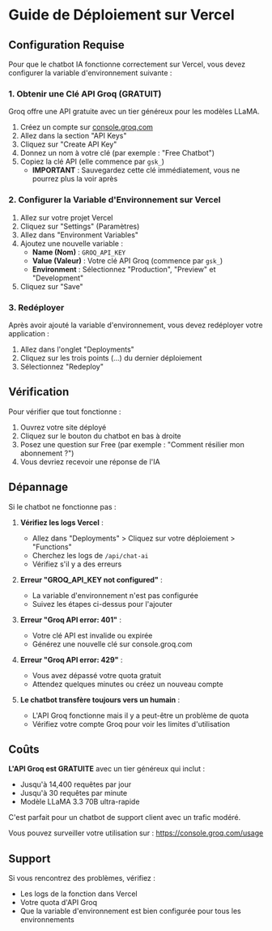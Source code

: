 # Guide de Déploiement sur Vercel

## Configuration Requise

Pour que le chatbot IA fonctionne correctement sur Vercel, vous devez configurer la variable d'environnement suivante :

### 1. Obtenir une Clé API Groq (GRATUIT)

Groq offre une API gratuite avec un tier généreux pour les modèles LLaMA.

1. Créez un compte sur [console.groq.com](https://console.groq.com)
2. Allez dans la section "API Keys"
3. Cliquez sur "Create API Key"
4. Donnez un nom à votre clé (par exemple : "Free Chatbot")
5. Copiez la clé API (elle commence par `gsk_`)
   - **IMPORTANT** : Sauvegardez cette clé immédiatement, vous ne pourrez plus la voir après

### 2. Configurer la Variable d'Environnement sur Vercel

1. Allez sur votre projet Vercel
2. Cliquez sur "Settings" (Paramètres)
3. Allez dans "Environment Variables"
4. Ajoutez une nouvelle variable :
   - **Name (Nom)** : `GROQ_API_KEY`
   - **Value (Valeur)** : Votre clé API Groq (commence par `gsk_`)
   - **Environment** : Sélectionnez "Production", "Preview" et "Development"
5. Cliquez sur "Save"

### 3. Redéployer

Après avoir ajouté la variable d'environnement, vous devez redéployer votre application :

1. Allez dans l'onglet "Deployments"
2. Cliquez sur les trois points (...) du dernier déploiement
3. Sélectionnez "Redeploy"

## Vérification

Pour vérifier que tout fonctionne :

1. Ouvrez votre site déployé
2. Cliquez sur le bouton du chatbot en bas à droite
3. Posez une question sur Free (par exemple : "Comment résilier mon abonnement ?")
4. Vous devriez recevoir une réponse de l'IA

## Dépannage

Si le chatbot ne fonctionne pas :

1. **Vérifiez les logs Vercel** :
   - Allez dans "Deployments" > Cliquez sur votre déploiement > "Functions"
   - Cherchez les logs de `/api/chat-ai`
   - Vérifiez s'il y a des erreurs

2. **Erreur "GROQ_API_KEY not configured"** :
   - La variable d'environnement n'est pas configurée
   - Suivez les étapes ci-dessus pour l'ajouter

3. **Erreur "Groq API error: 401"** :
   - Votre clé API est invalide ou expirée
   - Générez une nouvelle clé sur console.groq.com

4. **Erreur "Groq API error: 429"** :
   - Vous avez dépassé votre quota gratuit
   - Attendez quelques minutes ou créez un nouveau compte

5. **Le chatbot transfère toujours vers un humain** :
   - L'API Groq fonctionne mais il y a peut-être un problème de quota
   - Vérifiez votre compte Groq pour voir les limites d'utilisation

## Coûts

**L'API Groq est GRATUITE** avec un tier généreux qui inclut :
- Jusqu'à 14,400 requêtes par jour
- Jusqu'à 30 requêtes par minute
- Modèle LLaMA 3.3 70B ultra-rapide

C'est parfait pour un chatbot de support client avec un trafic modéré.

Vous pouvez surveiller votre utilisation sur : https://console.groq.com/usage

## Support

Si vous rencontrez des problèmes, vérifiez :
- Les logs de la fonction dans Vercel
- Votre quota d'API Groq
- Que la variable d'environnement est bien configurée pour tous les environnements
